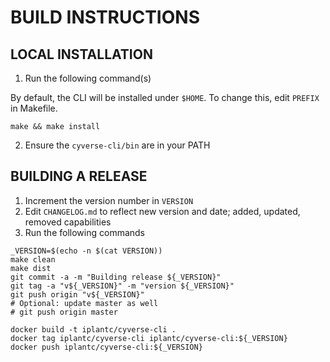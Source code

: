 BUILD INSTRUCTIONS
==================

LOCAL INSTALLATION
------------------

1. Run the following command(s)

By default, the CLI will be installed under ```$HOME```. To change this, edit ```PREFIX``` in Makefile.

```make && make install```

2. Ensure the ```cyverse-cli/bin``` are in your PATH

BUILDING A RELEASE
------------------

1. Increment the version number in ```VERSION```
2. Edit ```CHANGELOG.md``` to reflect new version and date; added, updated, removed capabilities
3. Run the following commands

```
_VERSION=$(echo -n $(cat VERSION))
make clean
make dist
git commit -a -m "Building release ${_VERSION}"
git tag -a "v${_VERSION}" -m "version ${_VERSION}"
git push origin "v${_VERSION}"
# Optional: update master as well
# git push origin master

docker build -t iplantc/cyverse-cli .
docker tag iplantc/cyverse-cli iplantc/cyverse-cli:${_VERSION}
docker push iplantc/cyverse-cli:${_VERSION}
```
